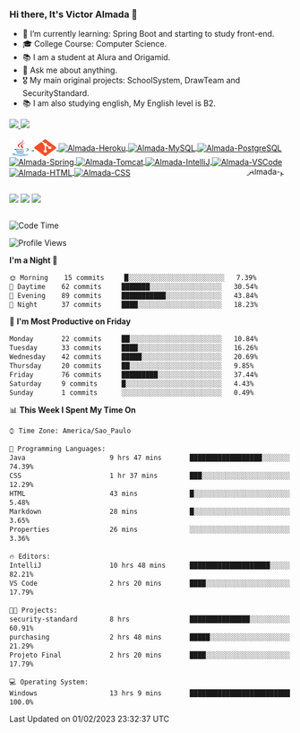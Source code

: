 ### Hi there, It's Victor Almada 👋


- 🌱 I’m currently learning: Spring Boot and starting to study front-end.
- 🎓 College Course: Computer Science.
- 📚  I am a student at Alura and Origamid.
- 💬 Ask me about anything.
- 🎖 My main original projects: SchoolSystem, DrawTeam and SecurityStandard.
- 📚 I am also studying english, My English level is B2.
 
<div>
<a href="https://github.com/Almadavic">
<img height="180em" src="https://github-readme-stats.vercel.app/api?username=Almadavic&showw_icons=true&theme=dark&include_all_commits=true&count_private=true">
<img height="180em" src="https://github-readme-stats.vercel.app/api/top-langs/?username=Almadavic&layout=compact&langs_count=16&theme=dracula">
</div>

<div style="display: inline_block"><br>
  <img align="center" alt="Almada-Java" height="30" width="40" src="https://raw.githubusercontent.com/devicons/devicon/master/icons/java/java-original.svg">
  <img align="center" alt="Almada-Git" height="30" width="40" src="https://raw.githubusercontent.com/devicons/devicon/master/icons/git/git-original.svg">
  <img align="center" alt="Almada-Heroku" height="30" width="40" src="https://cdn.jsdelivr.net/gh/devicons/devicon/icons/heroku/heroku-plain-wordmark.svg" />             
  <img align="center" alt="Almada-MySQL" height="30" width="40" src="https://cdn.jsdelivr.net/gh/devicons/devicon/icons/mysql/mysql-original-wordmark.svg" />
  <img align="center" alt="Almada-PostgreSQL" height="30" width="40" src="https://cdn.jsdelivr.net/gh/devicons/devicon/icons/postgresql/postgresql-plain-wordmark.svg" />
  <img align="center" alt="Almada-Spring" height="30" width="40" src="https://cdn.jsdelivr.net/gh/devicons/devicon/icons/spring/spring-original-wordmark.svg" />
  <img align="center" alt="Almada-Tomcat" height="30" width="40" src="https://cdn.jsdelivr.net/gh/devicons/devicon/icons/tomcat/tomcat-original-wordmark.svg" />
   <img align="center" alt="Almada-IntelliJ" height="30" width="40" src="https://cdn.jsdelivr.net/gh/devicons/devicon/icons/intellij/intellij-original.svg" />
   <img align="center" alt="Almada-VSCode" height="30" width="40" src="https://cdn.jsdelivr.net/gh/devicons/devicon/icons/vscode/vscode-original.svg" />
   <img align="center" alt="Almada-HTML" height="30" width="40" src="https://cdn.jsdelivr.net/gh/devicons/devicon/icons/html5/html5-original.svg" />
   <img align="center" alt="Almada-CSS" height="30" width="40" src="https://cdn.jsdelivr.net/gh/devicons/devicon/icons/css3/css3-original.svg" />
  <img align="right" alt="Almada-pic" height="150" style="border-radius:50px;" src="https://user-images.githubusercontent.com/85299065/185514627-94fcf387-edc6-4c24-88f1-b4873ccd49e9.png">
</div>
  
  ##
 
<div> 
  <a href="https://www.youtube.com/channel/UCUrcUNA90M_ZqLEcQxd3UNA" target="_blank"><img src="https://img.shields.io/badge/YouTube-FF0000?style=for-the-badge&logo=youtube&logoColor=white" target="_blank"></a>
 <a href = "mailto:almadavic@live.com"><img src="https://img.shields.io/badge/-Gmail-%23333?style=for-the-badge&logo=gmail&logoColor=white" target="_blank"></a>
  <a href="https://www.linkedin.com/in/victoralmada/" target="_blank"><img src="https://img.shields.io/badge/-LinkedIn-%230077B5?style=for-the-badge&logo=linkedin&logoColor=white" target="_blank"></a> 
</div>

##

<!--START_SECTION:waka-->
![Code Time](http://img.shields.io/badge/Code%20Time-185%20hrs%2037%20mins-blue)

![Profile Views](http://img.shields.io/badge/Profile%20Views-1-blue)

**I'm a Night 🦉** 

```text
🌞 Morning    15 commits     █░░░░░░░░░░░░░░░░░░░░░░░░   7.39% 
🌆 Daytime    62 commits     ███████░░░░░░░░░░░░░░░░░░   30.54% 
🌃 Evening    89 commits     ███████████░░░░░░░░░░░░░░   43.84% 
🌙 Night      37 commits     ████░░░░░░░░░░░░░░░░░░░░░   18.23%

```
📅 **I'm Most Productive on Friday** 

```text
Monday       22 commits     ██░░░░░░░░░░░░░░░░░░░░░░░   10.84% 
Tuesday      33 commits     ████░░░░░░░░░░░░░░░░░░░░░   16.26% 
Wednesday    42 commits     █████░░░░░░░░░░░░░░░░░░░░   20.69% 
Thursday     20 commits     ██░░░░░░░░░░░░░░░░░░░░░░░   9.85% 
Friday       76 commits     █████████░░░░░░░░░░░░░░░░   37.44% 
Saturday     9 commits      █░░░░░░░░░░░░░░░░░░░░░░░░   4.43% 
Sunday       1 commits      ░░░░░░░░░░░░░░░░░░░░░░░░░   0.49%

```


📊 **This Week I Spent My Time On** 

```text
⌚︎ Time Zone: America/Sao_Paulo

💬 Programming Languages: 
Java                     9 hrs 47 mins       ██████████████████░░░░░░░   74.39% 
CSS                      1 hr 37 mins        ███░░░░░░░░░░░░░░░░░░░░░░   12.29% 
HTML                     43 mins             █░░░░░░░░░░░░░░░░░░░░░░░░   5.48% 
Markdown                 28 mins             █░░░░░░░░░░░░░░░░░░░░░░░░   3.65% 
Properties               26 mins             ░░░░░░░░░░░░░░░░░░░░░░░░░   3.36%

🔥 Editors: 
IntelliJ                 10 hrs 48 mins      ████████████████████░░░░░   82.21% 
VS Code                  2 hrs 20 mins       ████░░░░░░░░░░░░░░░░░░░░░   17.79%

🐱‍💻 Projects: 
security-standard        8 hrs               ███████████████░░░░░░░░░░   60.91% 
purchasing               2 hrs 48 mins       █████░░░░░░░░░░░░░░░░░░░░   21.29% 
Projeto Final            2 hrs 20 mins       ████░░░░░░░░░░░░░░░░░░░░░   17.79%

💻 Operating System: 
Windows                  13 hrs 9 mins       █████████████████████████   100.0%

```


 Last Updated on 01/02/2023 23:32:37 UTC
<!--END_SECTION:waka-->
